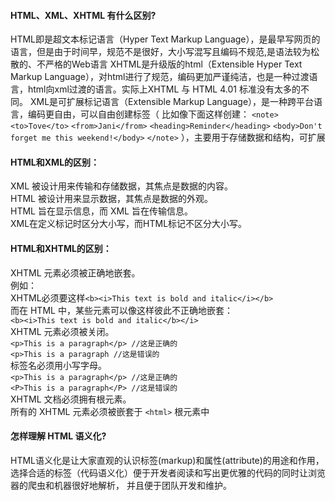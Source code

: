 #### HTML、XML、XHTML 有什么区别?

HTML即是超文本标记语言（Hyper Text Markup Language），是最早写网页的语言，但是由于时间早，规范不是很好，大小写混写且编码不规范,是语法较为松散的、不严格的Web语言
XHTML是升级版的html（Extensible Hyper Text Markup Language），对html进行了规范，编码更加严谨纯洁，也是一种过渡语言，html向xml过渡的语言。实际上XHTML 与 HTML 4.01 标准没有太多的不同。
XML是可扩展标记语言（Extensible Markup Language），是一种跨平台语言，编码更自由，可以自由创建标签（
比如像下面这样创建：
`<note>`
`<to>Tove</to>`
`<from>Jani</from>`
`<heading>Reminder</heading>`
`<body>Don't forget me this weekend!</body>`
`</note>`
），主要用于存储数据和结构，可扩展

#### HTML和XML的区别：

XML 被设计用来传输和存储数据，其焦点是数据的内容。  
HTML 被设计用来显示数据，其焦点是数据的外观。  
HTML 旨在显示信息，而 XML 旨在传输信息。  
XML在定义标记时区分大小写，而HTML标记不区分大小写。

#### HTML和XHTML的区别：

XHTML 元素必须被正确地嵌套。  
例如：  
XHTML必须要这样`<b><i>This text is bold and italic</i></b>`  
而在 HTML 中，某些元素可以像这样彼此不正确地嵌套：  
`<b><i>This text is bold and italic</b></i>`  
XHTML 元素必须被关闭。  
`<p>This is a paragraph</p> //这是正确的`  
`<p>This is a paragraph //这是错误的`  
标签名必须用小写字母。  
 `<p>This is a paragraph</p> //这是正确的`  
`<P>This is a paragraph</P> //这是错误的`  
XHTML 文档必须拥有根元素。  
所有的 XHTML 元素必须被嵌套于 `<html>` 根元素中  

#### 怎样理解 HTML 语义化?

HTML语义化是让大家直观的认识标签(markup)和属性(attribute)的用途和作用，
选择合适的标签（代码语义化）便于开发者阅读和写出更优雅的代码的同时让浏览器的爬虫和机器很好地解析，
并且便于团队开发和维护。